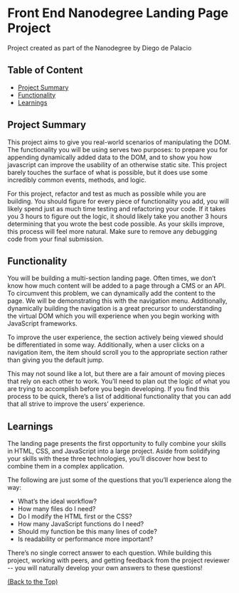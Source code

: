 # Front End Nanodegree Landing Page Project

Project created as part of the Nanodegree by Diego de Palacio

## Table of Content

* [Project Summary](#project-summary)
* [Functionality](#functionality)
* [Learnings](#learnings)

## Project Summary

This project aims to give you real-world scenarios of manipulating the DOM. The functionality you will be using serves two purposes: to prepare you for appending dynamically added data to the DOM, and to show you how javascript can improve the usability of an otherwise static site. This project barely touches the surface of what is possible, but it does use some incredibly common events, methods, and logic.

For this project, refactor and test as much as possible while you are building. You should figure for every piece of functionality you add, you will likely spend just as much time testing and refactoring your code. If it takes you 3 hours to figure out the logic, it should likely take you another 3 hours determining that you wrote the best code possible. As your skills improve, this process will feel more natural. Make sure to remove any debugging code from your final submission.

## Functionality

You will be building a multi-section landing page. Often times, we don’t know how much content will be added to a page through a CMS or an API. To circumvent this problem, we can dynamically add the content to the page. We will be demonstrating this with the navigation menu. Additionally, dynamically building the navigation is a great precursor to understanding the virtual DOM which you will experience when you begin working with JavaScript frameworks.

To improve the user experience, the section actively being viewed should be differentiated in some way. Additionally, when a user clicks on a navigation item, the item should scroll you to the appropriate section rather than giving you the default jump.

This may not sound like a lot, but there are a fair amount of moving pieces that rely on each other to work. You’ll need to plan out the logic of what you are trying to accomplish before you begin developing. If you find this process to be quick, there’s a list of additional functionality that you can add that all strive to improve the users’ experience.

## Learnings

The landing page presents the first opportunity to fully combine your skills in HTML, CSS, and JavaScript into a large project. Aside from solidifying your skills with these three technologies, you’ll discover how best to combine them in a complex application.

The following are just some of the questions that you’ll experience along the way:

* What’s the ideal workflow?
* How many files do I need?
* Do I modify the HTML first or the CSS?
* How many JavaScript functions do I need?
* Should my function be this many lines of code?
* Is readability or performance more important?

There’s no single correct answer to each question. While building this project, working with peers, and getting feedback from the project reviewer -- you will naturally develop your own answers to these questions!

[(Back to the Top)](#table-of-content)
